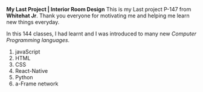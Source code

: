 **My Last Project | Interior Room Design**
This is my Last project P-147 from **Whitehat Jr**.
Thank you everyone for motivating me and helping me learn new things everyday.

In this 144 classes, I had learnt and I was introduced to many new *Computer Programming languages*.
1. javaScript
2. HTML
3. CSS
4. React-Native
5. Python
6. a-Frame network


